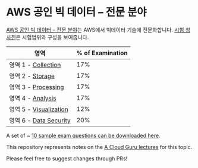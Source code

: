 # AWS 공인 빅 데이터 – 전문 분야

 [AWS 공인 빅 데이터 – 전문 분야](https://aws.amazon.com/certification/certified-big-data-specialty/)는 AWS에서 빅데이터 기술에 전문화합니다.  [시험 청사진](https://d0.awsstatic.com/training-and-certification/docs-bigdata-spec/AWS_Certified_Big_Data_Specialty_Blueprint.pdf)은 시험범위와 구성을 보여줍니다.

영역 | % of Examination
-------|-------------------
영역 1 - [Collection](Domain_1_-_Collection/README.md) | 17%
영역 2 - [Storage](Domain_2_-_Storage/README.md) | 17%
영역 3 - [Processing](Domain_3_-_Processing/README.md) | 17%
영역 4 - [Analysis](Domain_4_-_Analysis/README.md) | 17%
영역 5 - [Visualization](Domain_5_-_Visualization/README.md) | 12%
영역 6 - [Data Security](Domain_6_-_Security/README.md) | 20%

A set of ~ [10 sample exam questions can be downloaded here](https://d0.awsstatic.com/training-and-certification/docs-bigdata-spec/AWS_Certified_Big_Data_Specialty_SampleExam.pdf).

This repository represents notes on the [A Cloud Guru lectures](https://acloud.guru/learn/aws-certified-big-data-specialty) for this topic.

Please feel free to suggest changes through PRs!
